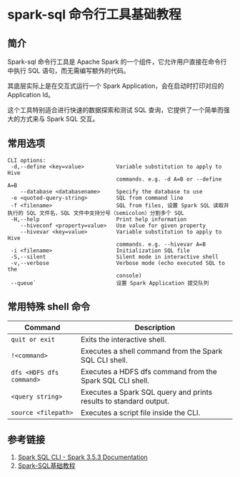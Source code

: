 # spark-sql  命令行工具基础教程

## 简介

Spark-sql 命令行工具是 Apache Spark 的一个组件，它允许用户直接在命令行中执行 SQL 语句，而无需编写额外的代码。

其底层实际上是在交互式运行一个 Spark Application，会在启动时打印对应的 Application Id。

这个工具特别适合进行快速的数据探索和测试 SQL 查询，它提供了一个简单而强大的方式来与 Spark SQL 交互。

## 常用选项

```shell
CLI options:
 -d,--define <key=value>          Variable substitution to apply to Hive
                                  commands. e.g. -d A=B or --define A=B
    --database <databasename>     Specify the database to use
 -e <quoted-query-string>         SQL from command line
 -f <filename>                    SQL from files, 设置 Spark SQL 读取并执行的 SQL 文件名，SQL 文件中支持分号（semicolon）分割多个 SQL
 -H,--help                        Print help information
    --hiveconf <property=value>   Use value for given property
    --hivevar <key=value>         Variable substitution to apply to Hive
                                  commands. e.g. --hivevar A=B
 -i <filename>                    Initialization SQL file
 -S,--silent                      Silent mode in interactive shell
 -v,--verbose                     Verbose mode (echo executed SQL to the
                                  console)
 --queue`                         设置 Spark Application 提交队列
```

## 常用特殊 shell 命令

| Command                  | Description                                                       |
| ------------------------ | ----------------------------------------------------------------- |
| `quit or exit`           | Exits the interactive shell.                                      |
| `!<command>`             | Executes a shell command from the Spark SQL CLI shell.            |
| `dfs <HDFS dfs command>` | Executes a HDFS dfs command from the Spark SQL CLI shell.         |
| `<query string>`         | Executes a Spark SQL query and prints results to standard output. |
| `source <filepath>`      | Executes a script file inside the CLI.                            |

## 参考链接

1. [Spark SQL CLI - Spark 3.5.3 Documentation](https://spark.apache.org/docs/latest/sql-distributed-sql-engine-spark-sql-cli.html)
2. [Spark-SQL基础教程](work/component/Big-Data/Apache-Spark/development/Spark-SQL基础教程.md)
